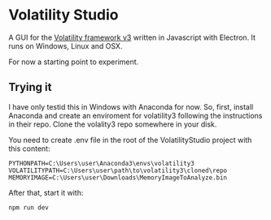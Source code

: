 # Volatility Studio 

A GUI for the [Volatility framework v3](https://github.com/volatilityfoundation/volatility3) written in Javascript with Electron. It runs on Windows, Linux and OSX. 

For now a starting point to experiment.


## Trying it

I have only testid this in Windows with Anaconda for now. So, first, install Anaconda and create an enviroment for volatility3 following the instructions in their repo. Clone the volality3 repo somewhere in your disk. 

You need to create .env file in the root of the VolatilityStudio project with this content: 

    PYTHONPATH=C:\Users\user\Anaconda3\envs\volatility3
    VOLATILITYPATH=C:\Users\user\path\to\volatility3\cloned\repo
    MEMORYIMAGE=C:\Users\user\Downloads\MemoryImageToAnalyze.bin

After that, start it with: 

    npm run dev